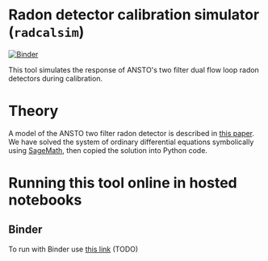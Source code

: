 # Radon detector calibration simulator (`radcalsim`)


[![Binder](https://mybinder.org/badge.svg)](https://mybinder.org/v2/gh/agriff86/radcalsim/master?filepath=viewer.ipynb)

This tool simulates the response of ANSTO's two filter dual flow loop radon detectors during calibration.

# Theory

A model of the ANSTO two filter radon detector is described in [this paper](https://www.atmos-meas-tech.net/9/2689/2016/).  We have solved the system of ordinary differential equations symbolically using [SageMath](https://www.sagemath.org/), then copied the solution into Python code.

# Running this tool online in hosted notebooks

## Binder

To run with Binder use [this link]() (TODO)


